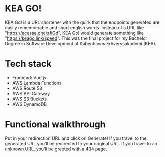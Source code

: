 # KEA GO!
KEA Go! is a URL shortener with the quirk that the endpoints generated are easily rememberable and short english words.
Instead of a URL like "https://acesse.one/zfiGd", KEA Go! would generate something like "https://keago.link/speed".
This was the final project for my Bachelor Degree in Software Development at Københavns Erhvervsakademi (KEA).

# Tech stack
- Frontend: Vue.js
- AWS Lambda Functions
- AWS Route 53
- AWS API Gateway
- AWS S3 Buckets
- AWS DynamoDB

# Functional walkthrough
[](img/01.png)
Put in your redirection URL and click on Generate!
[](img/02.png)
If you travel to the generated URL you'll be redirected to your original URL.
If you travel to an unknown URL, you'll be greeted with a 404 page.
[](img/03.png)
